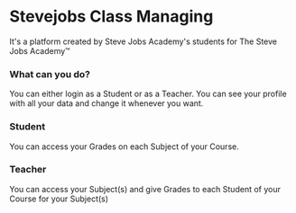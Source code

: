 # Stevejobs Class Managing
It's a platform created by Steve Jobs Academy's students for The Steve Jobs Academy™️
### What can you do? 
You can either login as a Student or as a Teacher.
You can see your profile with all your data and change it whenever you want.
### Student 
You can access your Grades on each Subject of your Course.
### Teacher
You can access your Subject(s) and give Grades to each Student of your Course for your Subject(s)

